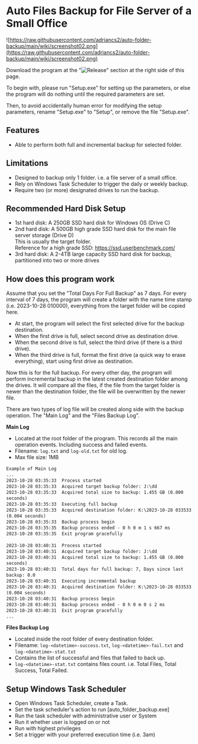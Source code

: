 # Auto Files Backup for File Server of a Small Office

![https://raw.githubusercontent.com/adriancs2/auto-folder-backup/main/wiki/screenshot02.png](https://raw.githubusercontent.com/adriancs2/auto-folder-backup/main/wiki/screenshot02.png)

Download the program at the "![Release](https://github.com/adriancs2/auto-folder-backup/releases)" section at the right side of this page.

To begin with, please run "Setup.exe" for setting up the parameters, or else the program will do nothing until the required parameters are set.

Then, to avoid accidentally human error for modifying the setup parameters, rename "Setup.exe" to "Setup", or remove the file "Setup.exe".

## Features

- Able to perform both full and incremental backup for selected folder.

## Limitations

- Designed to backup only 1 folder. i.e. a file server of a small office.
- Rely on Windows Task Scheduler to trigger the daily or weekly backup.
- Require two (or more) designated drives to run the backup.

## Recommended Hard Disk Setup

- 1st hard disk: A 250GB SSD hard disk for Windows OS (Drive C)
- 2nd hard disk: A 500GB high grade SSD hard disk for the main file server storage (Drive D)<br />This is usually the target folder.<br />Reference for a high grade SSD: https://ssd.userbenchmark.com/
- 3rd hard disk: A 2-4TB large capacity SSD hard disk for backup, partitioned into two or more drives

## How does this program work

Assume that you set the "Total Days For Full Backup" as 7 days. For every interval of 7 days, the program will create a folder with the name time stamp (i.e. 2023-10-28 010000), everything from the target folder will be copied here.

- At start, the program will select the first selected drive for the backup destination.
- When the first drive is full, select second drive as destination drive.
- When the second drive is full, select the third drive (if there is a third drive).
- When the third drive is full, format the first drive (a quick way to erase everything), start using first drive as destination.

Now this is for the full backup. For every other day, the program will perform incremental backup in the latest created destination folder among the drives. It will compare all the files, if the file from the target folder is newer than the destination folder, the file will be overwritten by the newer file.

There are two types of log file will be created along side with the backup operation. The "Main Log" and the "Files Backup Log".

**Main Log**

- Located at the root folder of the program. This records all the main operation events. Including success and failed events.
- Filename: `log.txt` and `log-old.txt` for old log.
- Max file size: 1MB

```
Example of Main Log
...
2023-10-28 03:35:33  Process started
2023-10-28 03:35:33  Acquired target backup folder: J:\dd
2023-10-28 03:35:33  Acquired total size to backup: 1.455 GB (0.000 seconds)
2023-10-28 03:35:33  Executing full backup
2023-10-28 03:35:33  Acquired destination folder: K:\2023-10-28 033533 (0.004 seconds)
2023-10-28 03:35:33  Backup process begin
2023-10-28 03:35:35  Backup process ended - 0 h 0 m 1 s 667 ms
2023-10-28 03:35:35  Exit program gracefully

2023-10-28 03:40:31  Process started
2023-10-28 03:40:31  Acquired target backup folder: J:\dd
2023-10-28 03:40:31  Acquired total size to backup: 1.455 GB (0.000 seconds)
2023-10-28 03:40:31  Total days for full backup: 7, Days since last backup: 0.0
2023-10-28 03:40:31  Executing incremental backup
2023-10-28 03:40:31  Acquired destination folder: K:\2023-10-28 033533 (0.004 seconds)
2023-10-28 03:40:31  Backup process begin
2023-10-28 03:40:31  Backup process ended - 0 h 0 m 0 s 2 ms
2023-10-28 03:40:31  Exit program gracefully
...
```

**Files Backup Log**

- Located inside the root folder of every destination folder.
- Filename: `log-<datetime>-success.txt`, `log-<datetime>-fail.txt` and `log-<datetime>-stat.txt`
- Contains the list of successful and files that failed to back up.
- `log-<datetime>-stat.txt` contains files count. i.e. Total Files, Total Success, Total Failed.

## Setup Windows Task Scheduler

- Open Windows Task Scheduler, create a Task.
- Set the task scheduler's action to run [auto_folder_backup.exe]
- Run the task scheduler with administrative user or System
- Run it whether user is logged on or not
- Run with highest privileges
- Set a trigger with your preferred execution time (i.e. 3am)
